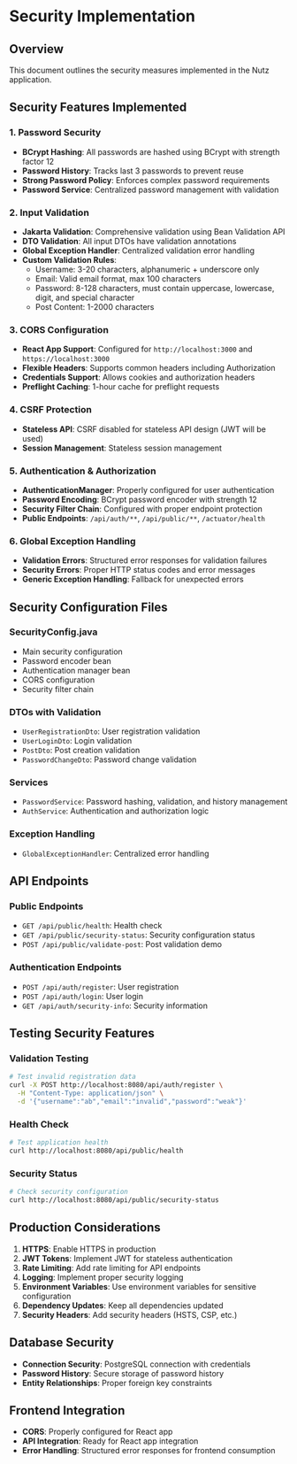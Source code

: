 # Security Implementation

## Overview
This document outlines the security measures implemented in the Nutz application.

## Security Features Implemented

### 1. Password Security
- **BCrypt Hashing**: All passwords are hashed using BCrypt with strength factor 12
- **Password History**: Tracks last 3 passwords to prevent reuse
- **Strong Password Policy**: Enforces complex password requirements
- **Password Service**: Centralized password management with validation

### 2. Input Validation
- **Jakarta Validation**: Comprehensive validation using Bean Validation API
- **DTO Validation**: All input DTOs have validation annotations
- **Global Exception Handler**: Centralized validation error handling
- **Custom Validation Rules**: 
  - Username: 3-20 characters, alphanumeric + underscore only
  - Email: Valid email format, max 100 characters
  - Password: 8-128 characters, must contain uppercase, lowercase, digit, and special character
  - Post Content: 1-2000 characters

### 3. CORS Configuration
- **React App Support**: Configured for `http://localhost:3000` and `https://localhost:3000`
- **Flexible Headers**: Supports common headers including Authorization
- **Credentials Support**: Allows cookies and authorization headers
- **Preflight Caching**: 1-hour cache for preflight requests

### 4. CSRF Protection
- **Stateless API**: CSRF disabled for stateless API design (JWT will be used)
- **Session Management**: Stateless session management

### 5. Authentication & Authorization
- **AuthenticationManager**: Properly configured for user authentication
- **Password Encoding**: BCrypt password encoder with strength 12
- **Security Filter Chain**: Configured with proper endpoint protection
- **Public Endpoints**: `/api/auth/**`, `/api/public/**`, `/actuator/health`

### 6. Global Exception Handling
- **Validation Errors**: Structured error responses for validation failures
- **Security Errors**: Proper HTTP status codes and error messages
- **Generic Exception Handling**: Fallback for unexpected errors

## Security Configuration Files

### SecurityConfig.java
- Main security configuration
- Password encoder bean
- Authentication manager bean
- CORS configuration
- Security filter chain

### DTOs with Validation
- `UserRegistrationDto`: User registration validation
- `UserLoginDto`: Login validation
- `PostDto`: Post creation validation
- `PasswordChangeDto`: Password change validation

### Services
- `PasswordService`: Password hashing, validation, and history management
- `AuthService`: Authentication and authorization logic

### Exception Handling
- `GlobalExceptionHandler`: Centralized error handling

## API Endpoints

### Public Endpoints
- `GET /api/public/health`: Health check
- `GET /api/public/security-status`: Security configuration status
- `POST /api/public/validate-post`: Post validation demo

### Authentication Endpoints
- `POST /api/auth/register`: User registration
- `POST /api/auth/login`: User login
- `GET /api/auth/security-info`: Security information

## Testing Security Features

### Validation Testing
```bash
# Test invalid registration data
curl -X POST http://localhost:8080/api/auth/register \
  -H "Content-Type: application/json" \
  -d '{"username":"ab","email":"invalid","password":"weak"}'
```

### Health Check
```bash
# Test application health
curl http://localhost:8080/api/public/health
```

### Security Status
```bash
# Check security configuration
curl http://localhost:8080/api/public/security-status
```

## Production Considerations

1. **HTTPS**: Enable HTTPS in production
2. **JWT Tokens**: Implement JWT for stateless authentication
3. **Rate Limiting**: Add rate limiting for API endpoints
4. **Logging**: Implement proper security logging
5. **Environment Variables**: Use environment variables for sensitive configuration
6. **Dependency Updates**: Keep all dependencies updated
7. **Security Headers**: Add security headers (HSTS, CSP, etc.)

## Database Security
- **Connection Security**: PostgreSQL connection with credentials
- **Password History**: Secure storage of password history
- **Entity Relationships**: Proper foreign key constraints

## Frontend Integration
- **CORS**: Properly configured for React app
- **API Integration**: Ready for React app integration
- **Error Handling**: Structured error responses for frontend consumption
